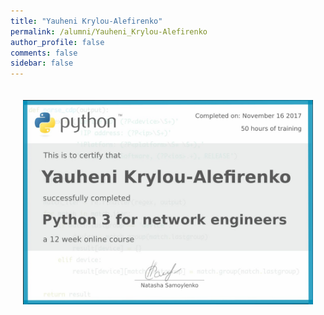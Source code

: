 ```yaml
---
title: "Yauheni Krylou-Alefirenko"
permalink: /alumni/Yauheni_Krylou-Alefirenko
author_profile: false
comments: false
sidebar: false
---
```


<div style="padding: 20px;">
  <img src="https://raw.githubusercontent.com/pyneng/pyneng.github.io/master/alumni/Yauheni_Krylou-Alefirenko.png" alt="Python for network engineers">
</div>

